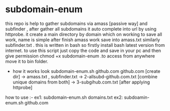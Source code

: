 # subdomain-enum
this repo is help to gather subdomains via amass [passive way] and subfinder , after gather all subdomains it auto complete into url by using httprobe. it create a main directory by domain which on working to save all work, name is simple after finish amass work save into amass.txt similarly subfinder.txt . this is written in bash so firstly install bash latest version from internet. to use this script just copy the code and save in your pc and then give permission chmod +x subdomain-enum .to access from anywhere move it to bin folder.

* how it works look
subdomain-enum.sh github.com
github.com [create dir] -> amass.txt , subfinder.txt -> 2-allsubd-github.com.txt [combine unique domains from both] -> 3-subgihub.com.txt [after applying httprobe]



how to use :- 
ex1: subdomain-enum.sh domains.txt
ex2: subdoamin-enum.sh github.com

